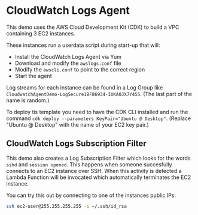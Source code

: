 # CloudWatch Logs Agent

This demo uses the AWS Cloud Development Kit (CDK) to build a VPC containing 3 EC2 instances.

These instances run a userdata script during start-up that will:

- Install the CloudWatch Logs Agent via Yum
- Download and modify the `awslogs.conf` file
- Modify the `awscli.conf` to point to the correct region
- Start the agent

Log streams for each instance can be found in a Log Group like `CloudwatchAgentDemo-LogSecure1BF86934-IUKA0JX7Y455`. (The last part of the name is random.)

To deploy tis template you need to have the CDK CLI installed and run the command `cdk deploy --parameters KeyPair="Ubuntu @ Desktop"`. (Replace "Ubuntu @ Desktop" with the name of your EC2 key pair.)

## CloudWatch Logs Subscription Filter

This demo also creates a Log Subscription Filter which looks for the words `sshd` and `session opened`. This happens when someone succesfully connects to an EC2 instance over SSH. When this activity is detected a Lambda Function will be invocated which automatically terminates the EC2 instance.

You can try this out by connecting to one of the instances public IPs:

```sh
ssh ec2-user@255.255.255.255 -i ~/.ssh/id_rsa
```
